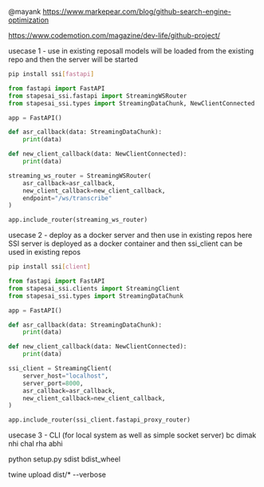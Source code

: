 @mayank https://www.markepear.com/blog/github-search-engine-optimization

https://www.codemotion.com/magazine/dev-life/github-project/

usecase 1 - use in existing reposall models will be loaded from the existing repo and then the server will be started

```bash
pip install ssi[fastapi]
```

```python
from fastapi import FastAPI
from stapesai_ssi.fastapi import StreamingWSRouter
from stapesai_ssi.types import StreamingDataChunk, NewClientConnected

app = FastAPI()

def asr_callback(data: StreamingDataChunk):
    print(data)

def new_client_callback(data: NewClientConnected):
    print(data)

streaming_ws_router = StreamingWSRouter(
    asr_callback=asr_callback,
    new_client_callback=new_client_callback,
    endpoint="/ws/transcribe"
)

app.include_router(streaming_ws_router)
```

usecase 2 - deploy as a docker server and then use in existing repos
here SSI server is deployed as a docker container and then ssi_client can be used in existing repos

```bash
pip install ssi[client]
```

```python
from fastapi import FastAPI
from stapesai_ssi.clients import StreamingClient
from stapesai_ssi.types import StreamingDataChunk

app = FastAPI()

def asr_callback(data: StreamingDataChunk):
    print(data)

def new_client_callback(data: NewClientConnected):
    print(data)

ssi_client = StreamingClient(
    server_host="localhost",
    server_port=8000,
    asr_callback=asr_callback,
    new_client_callback=new_client_callback,
)

app.include_router(ssi_client.fastapi_proxy_router)
```

usecase 3 - CLI (for local system as well as simple socket server)
bc dimak nhi chal rha abhi

python setup.py sdist bdist_wheel

twine upload dist/* --verbose
